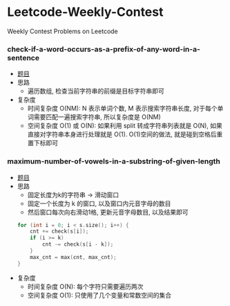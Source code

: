 # Leetcode-Weekly-Contest
Weekly Contest Problems on Leetcode 

### check-if-a-word-occurs-as-a-prefix-of-any-word-in-a-sentence

- [题目](https://leetcode-cn.com/problems/check-if-a-word-occurs-as-a-prefix-of-any-word-in-a-sentence/)
- 思路
    - 遍历数组, 检查当前字符串的前缀是目标字符串即可
- 复杂度
    - 时间复杂度 O(NM): N 表示单词个数, M 表示搜索字符串长度, 对于每个单词需要匹配一遍搜索字符串, 所以复杂度是 O(NM)
    - 空间复杂度 O(1) 或 O(N): 如果利用 split 转成字符串列表就是 O(N), 如果直接对字符串本身进行处理就是 O(1). O(1)空间的做法, 就是碰到空格后重置下标即可

### maximum-number-of-vowels-in-a-substring-of-given-length

- [题目](https://leetcode-cn.com/problems/maximum-number-of-vowels-in-a-substring-of-given-length/)
- 思路
    - 固定长度为k的字符串 -> 滑动窗口
    - 固定一个长度为 k 的窗口, 以及窗口内元音字母的数目
    - 然后窗口每次向右滑动1格, 更新元音字母数目, 以及结果即可
    ```cpp
    for (int i = 0; i < s.size(); i++) {
        cnt += check(s[i]);
        if (i >= k) 
            cnt -= check(s[i - k]);
        }
        max_cnt = max(cnt, max_cnt);
    }
    ```
- 复杂度
    - 时间复杂度 O(N): 每个字符只需要遍历两次
    - 空间复杂度 O(1): 只使用了几个变量和常数空间的集合
